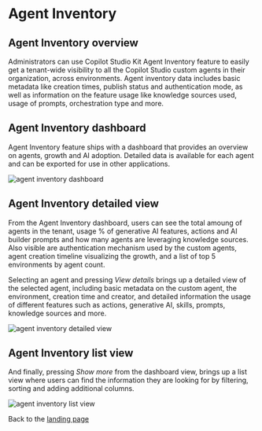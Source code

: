 # Agent Inventory
## Agent Inventory overview

Administrators can use Copilot Studio Kit Agent Inventory feature to easily get a tenant-wide visibility to all the Copilot Studio custom agents in their organization, across environments. Agent inventory data includes basic metadata like creation times, publish status and authentication mode, as well as information on the feature usage like knowledge sources used, usage of prompts, orchestration type and more.

## Agent Inventory dashboard

Agent Inventory feature ships with a dashboard that provides an overview on agents, growth and AI adoption. Detailed data is available for each agent and can be exported for use in other applications.

![agent inventory dashboard](https://github.com/user-attachments/assets/f5c556f9-3dd0-41fb-acda-00c64c781b3e)

## Agent Inventory detailed view

From the Agent Inventory dashboard, users can see the total amoung of agents in the tenant, usage % of generative AI features, actions and AI builder prompts
and how many agents are leveraging knowledge sources. Also visible are authentication mechanism used by the custom agents, agent creation timeline
visualizing the growth, and a list of top 5 environments by agent count.

Selecting an agent and pressing *View details* brings up a detailed view of the selected agent, including basic metadata on the custom agent,
the environment, creation time and creator, and detailed information the usage of different features such as actions, generative AI, skills, prompts,
knowledge sources and more.

![agent inventory detailed view](https://github.com/user-attachments/assets/02dd5e90-9810-4bce-b500-df03cee118c6)

## Agent Inventory list view

And finally, pressing *Show more* from the dashboard view, brings up a list view where users can find the information they are looking for by filtering, sorting and adding additional columns.

![agent inventory list view](https://github.com/user-attachments/assets/2e10abe5-e13e-4aae-a18b-ca6eb6c14469)



Back to the [landing page](./README.md#power-cat-copilot-studio-kit)
